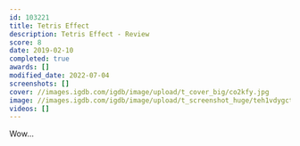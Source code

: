 ```yaml
---
id: 103221
title: Tetris Effect
description: Tetris Effect - Review
score: 8
date: 2019-02-10
completed: true
awards: []
modified_date: 2022-07-04
screenshots: []
cover: //images.igdb.com/igdb/image/upload/t_cover_big/co2kfy.jpg
image: //images.igdb.com/igdb/image/upload/t_screenshot_huge/teh1vdygctetwucyjklj.jpg
videos: []
---
```

Wow...